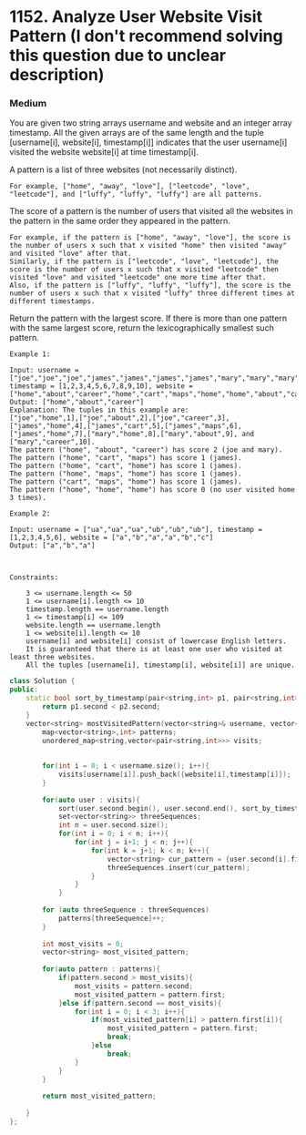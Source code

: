 # 1152. Analyze User Website Visit Pattern (I don't recommend solving this question due to unclear description)
### Medium

You are given two string arrays username and website and an integer array timestamp. All the given arrays are of the same length and the tuple [username[i], website[i], timestamp[i]] indicates that the user username[i] visited the website website[i] at time timestamp[i].

A pattern is a list of three websites (not necessarily distinct).

    For example, ["home", "away", "love"], ["leetcode", "love", "leetcode"], and ["luffy", "luffy", "luffy"] are all patterns.

The score of a pattern is the number of users that visited all the websites in the pattern in the same order they appeared in the pattern.

    For example, if the pattern is ["home", "away", "love"], the score is the number of users x such that x visited "home" then visited "away" and visited "love" after that.
    Similarly, if the pattern is ["leetcode", "love", "leetcode"], the score is the number of users x such that x visited "leetcode" then visited "love" and visited "leetcode" one more time after that.
    Also, if the pattern is ["luffy", "luffy", "luffy"], the score is the number of users x such that x visited "luffy" three different times at different timestamps.

Return the pattern with the largest score. If there is more than one pattern with the same largest score, return the lexicographically smallest such pattern.


    Example 1:

    Input: username = ["joe","joe","joe","james","james","james","james","mary","mary","mary"], timestamp = [1,2,3,4,5,6,7,8,9,10], website = ["home","about","career","home","cart","maps","home","home","about","career"]
    Output: ["home","about","career"]
    Explanation: The tuples in this example are:
    ["joe","home",1],["joe","about",2],["joe","career",3],["james","home",4],["james","cart",5],["james","maps",6],["james","home",7],["mary","home",8],["mary","about",9], and ["mary","career",10].
    The pattern ("home", "about", "career") has score 2 (joe and mary).
    The pattern ("home", "cart", "maps") has score 1 (james).
    The pattern ("home", "cart", "home") has score 1 (james).
    The pattern ("home", "maps", "home") has score 1 (james).
    The pattern ("cart", "maps", "home") has score 1 (james).
    The pattern ("home", "home", "home") has score 0 (no user visited home 3 times).

    Example 2:

    Input: username = ["ua","ua","ua","ub","ub","ub"], timestamp = [1,2,3,4,5,6], website = ["a","b","a","a","b","c"]
    Output: ["a","b","a"]

    

    Constraints:

        3 <= username.length <= 50
        1 <= username[i].length <= 10
        timestamp.length == username.length
        1 <= timestamp[i] <= 109
        website.length == username.length
        1 <= website[i].length <= 10
        username[i] and website[i] consist of lowercase English letters.
        It is guaranteed that there is at least one user who visited at least three websites.
        All the tuples [username[i], timestamp[i], website[i]] are unique.


```cpp
class Solution {
public:
    static bool sort_by_timestamp(pair<string,int> p1, pair<string,int> p2){
        return p1.second < p2.second;
    }
    vector<string> mostVisitedPattern(vector<string>& username, vector<int>& timestamp, vector<string>& website) {
        map<vector<string>,int> patterns;
        unordered_map<string,vector<pair<string,int>>> visits;
        
        
        for(int i = 0; i < username.size(); i++){
            visits[username[i]].push_back({website[i],timestamp[i]});
        }
        
        for(auto user : visits){
            sort(user.second.begin(), user.second.end(), sort_by_timestamp);
            set<vector<string>> threeSequences;
            int n = user.second.size();
            for(int i = 0; i < n; i++){
                for(int j = i+1; j < n; j++){
                    for(int k = j+1; k < n; k++){
                        vector<string> cur_pattern = {user.second[i].first, user.second[j].first, user.second[k].first};
                        threeSequences.insert(cur_pattern);
                    }
                }
            }
            
        for (auto threeSequence : threeSequences)
            patterns[threeSequence]++;
        }
        
        int most_visits = 0;
        vector<string> most_visited_pattern; 
        
        for(auto pattern : patterns){
            if(pattern.second > most_visits){
                most_visits = pattern.second;
                most_visited_pattern = pattern.first;
            }else if(pattern.second == most_visits){
                for(int i = 0; i < 3; i++){
                    if(most_visited_pattern[i] > pattern.first[i]){
                        most_visited_pattern = pattern.first;
                        break;
                    }else
                        break;
                }
            }
        }
        
        return most_visited_pattern;
        
    }
};
```